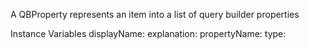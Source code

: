 A QBProperty represents an item into a list of query builder properties

Instance Variables
	displayName:		<Object>
	explanation:		<Object>
	propertyName:		<Object>
	type:		<Object>

displayName
	- xxxxx

explanation
	- xxxxx

propertyName
	- xxxxx

type
	- xxxxx
